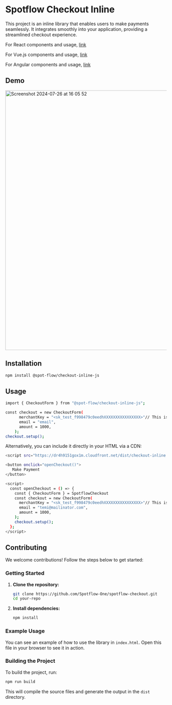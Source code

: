 
# Spotflow Checkout Inline

This project is an inline library that enables users to make payments seamlessly. It integrates smoothly into your application, providing a streamlined checkout experience.

For React components and usage, [link](https://github.com/Spotflow-One/react-spotflow-checkout)

For Vue.js components and usage, [link](https://github.com/Spotflow-One/vue-spotflow-checkout)

For Angular components and usage, [link](https://github.com/Spotflow-One/angular-spotflow-checkout)

## Demo

<img width="808" alt="Screenshot 2024-07-26 at 16 05 52" src="https://github.com/user-attachments/assets/4dbb0b2e-2142-4f04-994a-5c352de7d30e">

## Installation

 ```sh
npm install @spot-flow/checkout-inline-js
   ```

## Usage

 ```sh
 import { CheckoutForm } from "@spot-flow/checkout-inline-js";

 const checkout = new CheckoutForm(
       merchantKey = "<sk_test_f998479c0eedhXXXXXXXXXXXXXXXX>"// This is your Merchant Key generated for your Merchant on Spotflow
       email = "email",
       amount = 1000,
     );
 checkout.setup();
 ```

Alternatively, you can include it directly in your HTML via a CDN:

```sh
<script src="https://dr4h9151gox1m.cloudfront.net/dist/checkout-inline.js"></script>  
```

 ```sh
 <button onclick="openCheckout()">
    Make Payment
 </button>
 ```

 ```sh
 <script>
   const openCheckout = () => {
     const { CheckoutForm } = SpotflowCheckout
     const checkout = new CheckoutForm(
       merchantKey = "<sk_test_f998479c0eedhXXXXXXXXXXXXXXXX>"// This is your Merchant Key generated for your Merchant on Spotflow
       email = "temi@mailinator.com",
       amount = 1000,
     );
     checkout.setup();
   };
 </script>
 ```

## Contributing

We welcome contributions! Follow the steps below to get started:

### Getting Started

1. **Clone the repository:**

   ```sh
   git clone https://github.com/Spotflow-One/spotflow-checkout.git
   cd your-repo
   ```

2. **Install dependencies:**

   ```sh
   npm install
   ```

### Example Usage

You can see an example of how to use the library in `index.html`. Open this file in your browser to see it in action.

### Building the Project

To build the project, run:

```sh
npm run build
```

This will compile the source files and generate the output in the `dist` directory.
